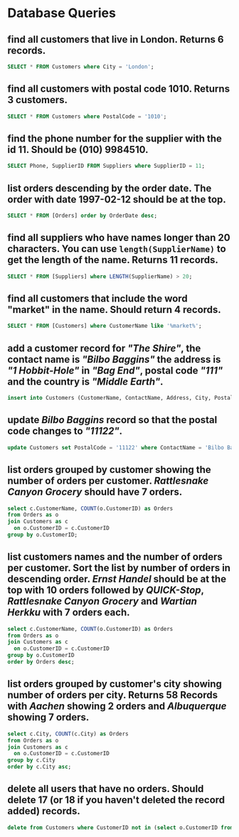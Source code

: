 # Database Queries

## find all customers that live in London. Returns 6 records.

```sql
SELECT * FROM Customers where City = 'London';
```

## find all customers with postal code 1010. Returns 3 customers.

```sql
SELECT * FROM Customers where PostalCode = '1010';
```

## find the phone number for the supplier with the id 11. Should be (010) 9984510.

```sql
SELECT Phone, SupplierID FROM Suppliers where SupplierID = 11;
```

## list orders descending by the order date. The order with date 1997-02-12 should be at the top.

```sql
SELECT * FROM [Orders] order by OrderDate desc;
```

## find all suppliers who have names longer than 20 characters. You can use `length(SupplierName)` to get the length of the name. Returns 11 records.

```sql
SELECT * FROM [Suppliers] where LENGTH(SupplierName) > 20;
```

## find all customers that include the word "market" in the name. Should return 4 records.

```sql
SELECT * FROM [Customers] where CustomerName like '%market%';
```

## add a customer record for _"The Shire"_, the contact name is _"Bilbo Baggins"_ the address is _"1 Hobbit-Hole"_ in _"Bag End"_, postal code _"111"_ and the country is _"Middle Earth"_.

```sql
insert into Customers (CustomerName, ContactName, Address, City, PostalCode, Country) values ('The Shire', 'Bilbo Baggins', '1 Hobbit-Hole', 'Bag End', '111', 'Middle Earth');
```

## update _Bilbo Baggins_ record so that the postal code changes to _"11122"_.

```sql
update Customers set PostalCode = '11122' where ContactName = 'Bilbo Baggins';
```

## list orders grouped by customer showing the number of orders per customer. _Rattlesnake Canyon Grocery_ should have 7 orders.

```sql
select c.CustomerName, COUNT(o.CustomerID) as Orders
from Orders as o 
join Customers as c 
  on o.CustomerID = c.CustomerID
group by o.CustomerID;
```

## list customers names and the number of orders per customer. Sort the list by number of orders in descending order. _Ernst Handel_ should be at the top with 10 orders followed by _QUICK-Stop_, _Rattlesnake Canyon Grocery_ and _Wartian Herkku_ with 7 orders each.

```sql
select c.CustomerName, COUNT(o.CustomerID) as Orders
from Orders as o 
join Customers as c 
  on o.CustomerID = c.CustomerID
group by o.CustomerID
order by Orders desc;
```

## list orders grouped by customer's city showing number of orders per city. Returns 58 Records with _Aachen_ showing 2 orders and _Albuquerque_ showing 7 orders.

```sql
select c.City, COUNT(c.City) as Orders
from Orders as o 
join Customers as c 
  on o.CustomerID = c.CustomerID
group by c.City
order by c.City asc;
```

## delete all users that have no orders. Should delete 17 (or 18 if you haven't deleted the record added) records.

```sql
delete from Customers where CustomerID not in (select o.CustomerID from Orders as o);
```
